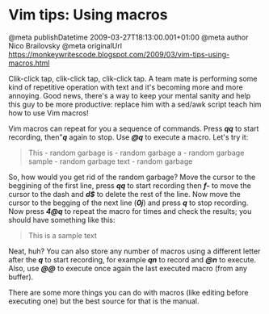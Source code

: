 # Vim tips: Using macros

@meta publishDatetime 2009-03-27T18:13:00.001+01:00
@meta author Nico Brailovsky
@meta originalUrl https://monkeywritescode.blogspot.com/2009/03/vim-tips-using-macros.html

Clik-click tap, clik-click tap, clik-click tap. A team mate is performing some kind of repetitive operation with text and it's becoming more and more annoying. Good news, there's a way to keep your mental sanity and help this guy to be more productive: replace him with a sed/awk script teach him how to use Vim macros!

Vim macros can repeat for you a sequence of commands. Press ***q******q*** to start recording, then"***q*** again to stop. Use ***@q*** to execute a macro. Let's try it:

>
> This - random garbage
> is - random garbage
> a - random garbage
> sample - random garbage
> text - random garbage
>
>
>

So, how would you get rid of the random garbage? Move the cursor to the beggining of the first line, press ***qq*** to start recording then ***f-*** to move the cursor to the dash and ***d$*** to delete the rest of the line. Now move the cursor to the begging of the next line (***0j***) and press ***q*** to stop recording. Now press ***4@q*** to repeat the macro for times and check the results; you should have something like this:

>
> This
> is
> a
> sample
> text
>
>
>

Neat, huh? You can also store any number of macros using a different letter after the ***q*** to start recording, for example ***qn*** to record and ***@n*** to execute. Also, use ***@@*** to execute once again the last executed macro (from any buffer).

There are some more things you can do with macros (like editing before executing one) but the best source for that is the manual.

